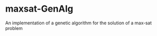 maxsat-GenAlg
=============

An implementation of a genetic algorithm for the solution of a max-sat problem
